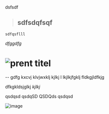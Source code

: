 dsfsdf
  > ## sdfsdqfsqf
    sdfqsflll
*dfggdfg*

![prent](https://cloud.githubusercontent.com/assets/7975779/3421323/d99232a6-fee5-11e3-9039-16c98cc21430.gif)
titel
=====
--
gdfg
kxcvj klvjwxklj 
  kjlkj l
  lkjlkjfgklj
  fldkgjldfkjg
  
dfkgkldsjglkj
_kjlkj_

qsdqsd
qsdqSD
QSDQds
qsdqsd

![image](https://cloud.githubusercontent.com/assets/7975779/3421318/777aa062-fee5-11e3-9cec-81667f5438b1.png)


